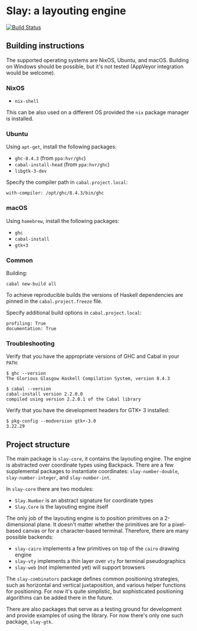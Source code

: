 # Slay: a layouting engine

[![Build Status](https://img.shields.io/travis/int-index/slay.svg)](https://travis-ci.org/int-index/slay)

## Building instructions

The supported operating systems are NixOS, Ubuntu, and macOS. Building on
Windows should be possible, but it's not tested (AppVeyor integration would be
welcome).

### NixOS

* `nix-shell`

This can be also used on a different OS provided the `nix` package manager is
installed.

### Ubuntu

Using `apt-get`, install the following packages:

* `ghc-8.4.3` (from `ppa:hvr/ghc`)
* `cabal-install-head` (from `ppa:hvr/ghc`)
* `libgtk-3-dev`

Specify the compiler path in `cabal.project.local`:

```
with-compiler: /opt/ghc/8.4.3/bin/ghc
```

### macOS

Using `homebrew`, install the following packages:

* `ghc`
* `cabal-install`
* `gtk+3`

### Common

Building:

```
cabal new-build all
```

To achieve reproducible builds the versions of Haskell dependencies are
pinned in the `cabal.project.freeze` file.

Specify additional build options in `cabal.project.local`:

```
profiling: True
documentation: True
```

### Troubleshooting

Verify that you have the appropriate versions of GHC and Cabal in your `PATH`:

```
$ ghc --version
The Glorious Glasgow Haskell Compilation System, version 8.4.3

$ cabal --version
cabal-install version 2.2.0.0
compiled using version 2.2.0.1 of the Cabal library
```

Verify that you have the development headers for GTK+ 3 installed:

```
$ pkg-config --modversion gtk+-3.0
3.22.29
```

## Project structure

The main package is `slay-core`, it contains the layouting engine. The engine
is abstracted over coordinate types using Backpack. There are a few supplemental
packages to instantiate coordinates: `slay-number-double`,
`slay-number-integer`, and `slay-number-int`.

In `slay-core` there are two modules:

* `Slay.Number` is an abstract signature for coordinate types
* `Slay.Core` is the layouting engine itself

The only job of the layouting engine is to position primitives on a
2-dimensional plane. It doesn't matter whether the primitives are for a
pixel-based canvas or for a character-based terminal. Therefore, there are many
possible backends:

* `slay-cairo` implements a few primitives on top of the `cairo` drawing engine
* `slay-vty` implements a thin layer over `vty` for terminal pseudographics
* `slay-web` (not implemented yet) will support browsers

The `slay-combinators` package defines common positioning strategies, such as
horizontal and vertical juxtaposition, and various helper functions for
positioning. For now it's quite simplistic, but sophisticated positioning
algorithms can be added there in the future.

There are also packages that serve as a testing ground for development and provide
examples of using the library. For now there's only one such package, `slay-gtk`.
